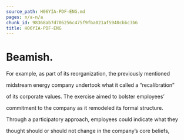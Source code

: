 ```yaml
---
source_path: H06YIA-PDF-ENG.md
pages: n/a-n/a
chunk_id: 98368ab7d706256c475f9fba021af5940cbbc3b6
title: H06YIA-PDF-ENG
---
```

# Beamish.

For example, as part of its reorganization, the previously mentioned

midstream energy company undertook what it called a “recalibration”

of its corporate values. The exercise aimed to bolster employees’

commitment to the company as it remodeled its formal structure.

Through a participatory approach, employees could indicate what they

thought should or should not change in the company’s core beliefs,
